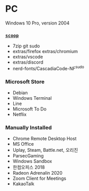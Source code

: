 PC
========
Windows 10 Pro, version 2004

### [`scoop`](https://scoop.sh)
- 7zip git sudo
- extras/firefox extras/chromium
- extras/vscode
- extras/discord
- nerd-fonts/CascadiaCode-NF<sup>sudo</sup>

### Microsoft Store
- Debian
- Windows Terminal
- Line
- Microsoft To Do
- Netflix

### Manually Installed
- Chrome Remote Desktop Host
- MS Office
- Uplay, Steam, Battle.net, 오리진
- ParsecGaming
- Windows Sandbox
- 한컴오피스 2018
- Radeon Adrenalin 2020
- Zoom Client for Meetings
- KakaoTalk
